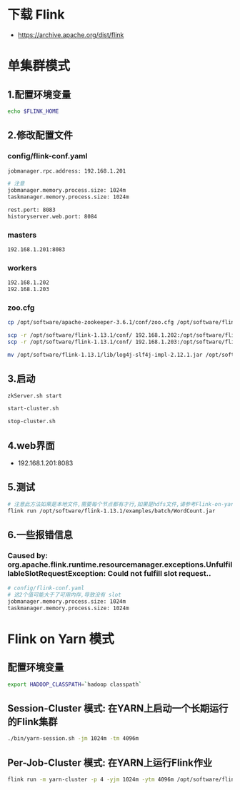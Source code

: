 # 下载 Flink
- https://archive.apache.org/dist/flink

# 单集群模式
## 1.配置环境变量
```sh
echo $FLINK_HOME
```
## 2.修改配置文件
### config/flink-conf.yaml
```sh
jobmanager.rpc.address: 192.168.1.201

# 注意
jobmanager.memory.process.size: 1024m
taskmanager.memory.process.size: 1024m

rest.port: 8083
historyserver.web.port: 8084
```
### masters
```sh
192.168.1.201:8083
```
### workers
```sh
192.168.1.202
192.168.1.203
```
### zoo.cfg
```sh
cp /opt/software/apache-zookeeper-3.6.1/conf/zoo.cfg /opt/software/flink-1.13.1/conf/

scp -r /opt/software/flink-1.13.1/conf/ 192.168.1.202:/opt/software/flink-1.13.1/conf/
scp -r /opt/software/flink-1.13.1/conf/ 192.168.1.203:/opt/software/flink-1.13.1/conf/

mv /opt/software/flink-1.13.1/lib/log4j-slf4j-impl-2.12.1.jar /opt/software/flink-1.13.1/
```
## 3.启动
```sh
zkServer.sh start

start-cluster.sh

stop-cluster.sh
```
## 4.web界面
- 192.168.1.201:8083

## 5.测试
```sh
# 注意此方法如果是本地文件,需要每个节点都有才行,如果是hdfs文件,请参考Flink-on-yarn 模式
flink run /opt/software/flink-1.13.1/examples/batch/WordCount.jar
```
## 6.一些报错信息
### Caused by: org.apache.flink.runtime.resourcemanager.exceptions.UnfulfillableSlotRequestException: Could not fulfill slot request..
```sh 
# config/flink-conf.yaml
# 这2个值可能大于了可用内存,导致没有 slot
jobmanager.memory.process.size: 1024m
taskmanager.memory.process.size: 1024m
```

# Flink on Yarn 模式
## 配置环境变量
```sh
export HADOOP_CLASSPATH=`hadoop classpath`
```
## Session-Cluster 模式: 在YARN上启动一个长期运行的Flink集群
```sh
./bin/yarn-session.sh -jm 1024m -tm 4096m
```
## Per-Job-Cluster 模式: 在YARN上运行Flink作业
```sh
flink run -m yarn-cluster -p 4 -yjm 1024m -ytm 4096m /opt/software/flink-1.13.1/examples/batch/WordCount.jar
```